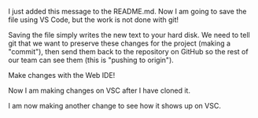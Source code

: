 
I just added this message to the README.md. Now I am going to save the file using VS Code, but the work is not done with git!

Saving the file simply writes the new text to your hard disk. We need to tell git that we want to preserve these changes for the project (making a "commit"), then send them back to the repository on GitHub so the rest of our team can see them (this is "pushing to origin").

Make changes with the Web IDE!

Now I am making changes on VSC after I have cloned it. 

I am now making another change to see how it shows up on VSC.